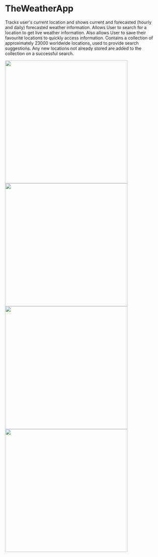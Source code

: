 # TheWeatherApp
Tracks user's current location and shows current and forecasted (hourly and daily) forecasted weather information. Allows User to search for a location to get live weather information. Also allows User to save their favourite locations to quickly access information. Contains a collection of approximately 23000 worldwide locations, used to provide search suggestions. Any new locations not already stored are added to the collection on a successful search.

<img src="https://user-images.githubusercontent.com/29005515/97068440-e2cec480-1584-11eb-896d-7165a7b9a1c8.png" height="400"/> <img src="https://user-images.githubusercontent.com/29005515/97068532-85874300-1585-11eb-9a49-deec33ae3bbe.png" height="400"/> <img src="https://user-images.githubusercontent.com/29005515/97068540-9df75d80-1585-11eb-9545-ab2be46c28a8.png" height="400"/> <img src="
https://user-images.githubusercontent.com/29005515/97068553-bb2c2c00-1585-11eb-91d7-03b150c0a16b.png" height="400"/>
